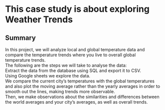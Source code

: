# This case study is about exploring Weather Trends <br>
## Summary <br>
In this project, we will analyze local and global temperature data and compare the temperature trends where you live to overall global temperature trends.
<br> 
The following are the steps we will take to analyse the data:<br>
Extract the data from the database using SQL and export it to CSV. <br>
Using Google sheets we explore the data.<br>
We compare the current city’s temperatures with the global temperatures and also plot the moving average rather than the yearly averages in order to smooth out the lines, making trends more observable.<br>
Then, we make observations about the similarities and differences between the world averages and your city’s averages, as well as overall trends. 

